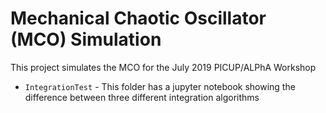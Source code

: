 # Mechanical Chaotic Oscillator (MCO) Simulation

This project simulates the MCO for the July 2019 PICUP/ALPhA Workshop

- `IntegrationTest` - This folder has a jupyter notebook showing the difference 
  between three different integration algorithms

